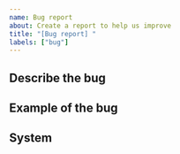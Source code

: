 ```yaml
---
name: Bug report
about: Create a report to help us improve
title: "[Bug report] "
labels: ["bug"]
---
```


## Describe the bug

<!-- A clear and concise description of what the bug is. -->

## Example of the bug

<!-- The most basic version of a template/data you can have while
recreating the bug -->

## System

<!-- Operating system or any other system specific information that may
be useful. -->
